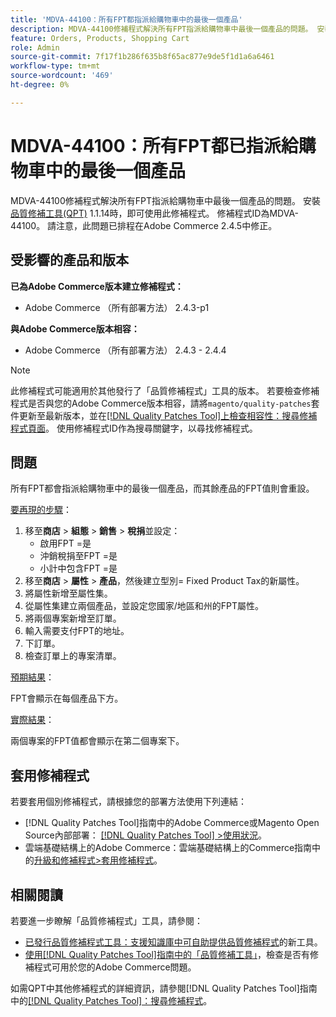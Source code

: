 ```yaml
---
title: 'MDVA-44100：所有FPT都指派給購物車中的最後一個產品'
description: MDVA-44100修補程式解決所有FPT指派給購物車中最後一個產品的問題。 安裝[Quality Patches Tool (QPT)](https://experienceleague.adobe.com/en/docs/commerce-knowledge-base/kb/announcements/commerce-announcements/magento-quality-patches-released-new-tool-to-self-serve-quality-patches) 1.1.14時，即可使用此修補程式。 修補程式ID為MDVA-44100。 請注意，此問題已排程在Adobe Commerce 2.4.5中修正。
feature: Orders, Products, Shopping Cart
role: Admin
source-git-commit: 7f17f1b286f635b8f65ac877e9de5f1d1a6a6461
workflow-type: tm+mt
source-wordcount: '469'
ht-degree: 0%

---
```


# MDVA-44100：所有FPT都已指派給購物車中的最後一個產品

MDVA-44100修補程式解決所有FPT指派給購物車中最後一個產品的問題。 安裝[品質修補工具(QPT)](https://experienceleague.adobe.com/en/docs/commerce-knowledge-base/kb/announcements/commerce-announcements/magento-quality-patches-released-new-tool-to-self-serve-quality-patches) 1.1.14時，即可使用此修補程式。 修補程式ID為MDVA-44100。 請注意，此問題已排程在Adobe Commerce 2.4.5中修正。

## 受影響的產品和版本

**已為Adobe Commerce版本建立修補程式：**

* Adobe Commerce （所有部署方法） 2.4.3-p1

**與Adobe Commerce版本相容：**

* Adobe Commerce （所有部署方法） 2.4.3 - 2.4.4

>[!NOTE]
>
>此修補程式可能適用於其他發行了「品質修補程式」工具的版本。 若要檢查修補程式是否與您的Adobe Commerce版本相容，請將`magento/quality-patches`套件更新至最新版本，並在[[!DNL Quality Patches Tool]上檢查相容性：搜尋修補程式頁面](https://experienceleague.adobe.com/en/docs/commerce-knowledge-base/kb/announcements/commerce-announcements/magento-quality-patches-released-new-tool-to-self-serve-quality-patches)。 使用修補程式ID作為搜尋關鍵字，以尋找修補程式。

## 問題

所有FPT都會指派給購物車中的最後一個產品，而其餘產品的FPT值則會重設。

<u>要再現的步驟</u>：

1. 移至&#x200B;**商店** > **組態** > **銷售** > **稅捐**&#x200B;並設定：
   * 啟用FPT =是
   * 沖銷稅捐至FPT =是
   * 小計中包含FPT =是
1. 移至&#x200B;**商店** > **屬性** > **產品**，然後建立型別= Fixed Product Tax的新屬性。
1. 將屬性新增至屬性集。
1. 從屬性集建立兩個產品，並設定您國家/地區和州的FPT屬性。
1. 將兩個專案新增至訂單。
1. 輸入需要支付FPT的地址。
1. 下訂單。
1. 檢查訂單上的專案清單。

<u>預期結果</u>：

FPT會顯示在每個產品下方。

<u>實際結果</u>：

兩個專案的FPT值都會顯示在第二個專案下。

## 套用修補程式

若要套用個別修補程式，請根據您的部署方法使用下列連結：

* [!DNL Quality Patches Tool]指南中的Adobe Commerce或Magento Open Source內部部署： [[!DNL Quality Patches Tool] >使用狀況](/help/tools/quality-patches-tool/usage.md)。
* 雲端基礎結構上的Adobe Commerce：雲端基礎結構上的Commerce指南中的[升級和修補程式>套用修補程式](https://experienceleague.adobe.com/docs/commerce-cloud-service/user-guide/develop/upgrade/apply-patches.html)。

## 相關閱讀

若要進一步瞭解「品質修補程式」工具，請參閱：

* [已發行品質修補程式工具：支援知識庫中可自助提供品質修補程式](https://experienceleague.adobe.com/en/docs/commerce-knowledge-base/kb/announcements/commerce-announcements/magento-quality-patches-released-new-tool-to-self-serve-quality-patches)的新工具。
* [使用[!DNL Quality Patches Tool]指南中的「品質修補工具」](/help/tools/quality-patches-tool/patches-available-in-qpt/check-patch-for-magento-issue-with-magento-quality-patches.md)，檢查是否有修補程式可用於您的Adobe Commerce問題。

如需QPT中其他修補程式的詳細資訊，請參閱[!DNL Quality Patches Tool]指南中的[[!DNL Quality Patches Tool]：搜尋修補程式](https://experienceleague.adobe.com/tools/commerce-quality-patches/index.html)。
